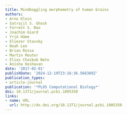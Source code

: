 ```yaml
---
title: Mindboggling morphometry of human brains
authors:
- Arno Klein
- Satrajit S. Ghosh
- Forrest S. Bao
- Joachim Giard
- Yrjö Häme
- Eliezer Stavsky
- Noah Lee
- Brian Rossa
- Martin Reuter
- Elias Chaibub Neto
- Anisha Keshavan
date: '2017-02-01'
publishDate: '2024-12-19T23:16:36.566389Z'
publication_types:
- article-journal
publication: '*PLOS Computational Biology*'
doi: 10.1371/journal.pcbi.1005350
links:
- name: URL
  url: http://dx.doi.org/10.1371/journal.pcbi.1005350
---
```

